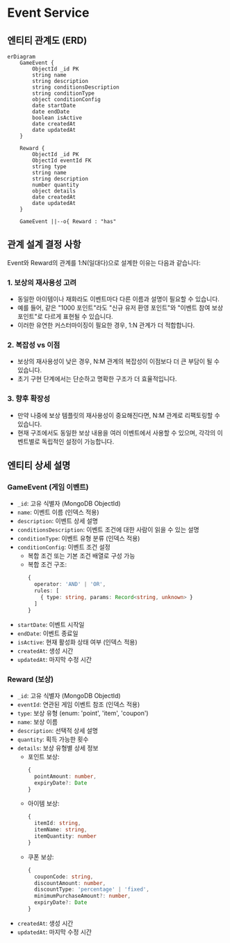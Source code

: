 # Event Service

## 엔티티 관계도 (ERD)

```mermaid
erDiagram
    GameEvent {
        ObjectId _id PK
        string name
        string description
        string conditionsDescription
        string conditionType
        object conditionConfig
        date startDate
        date endDate
        boolean isActive
        date createdAt
        date updatedAt
    }

    Reward {
        ObjectId _id PK
        ObjectId eventId FK
        string type
        string name
        string description
        number quantity
        object details
        date createdAt
        date updatedAt
    }

    GameEvent ||--o{ Reward : "has"
```

## 관계 설계 결정 사항

Event와 Reward의 관계를 1:N(일대다)으로 설계한 이유는 다음과 같습니다:

### 1. 보상의 재사용성 고려

- 동일한 아이템이나 재화라도 이벤트마다 다른 이름과 설명이 필요할 수 있습니다.
- 예를 들어, 같은 "1000 포인트"라도 "신규 유저 환영 포인트"와 "이벤트 참여 보상 포인트"로 다르게 표현될 수 있습니다.
- 이러한 유연한 커스터마이징이 필요한 경우, 1:N 관계가 더 적합합니다.

### 2. 복잡성 vs 이점

- 보상의 재사용성이 낮은 경우, N:M 관계의 복잡성이 이점보다 더 큰 부담이 될 수 있습니다.
- 초기 구현 단계에서는 단순하고 명확한 구조가 더 효율적입니다.

### 3. 향후 확장성

- 만약 나중에 보상 템플릿의 재사용성이 중요해진다면, N:M 관계로 리팩토링할 수 있습니다.
- 현재 구조에서도 동일한 보상 내용을 여러 이벤트에서 사용할 수 있으며, 각각의 이벤트별로 독립적인 설정이 가능합니다.

## 엔티티 상세 설명

### GameEvent (게임 이벤트)

- `_id`: 고유 식별자 (MongoDB ObjectId)
- `name`: 이벤트 이름 (인덱스 적용)
- `description`: 이벤트 상세 설명
- `conditionsDescription`: 이벤트 조건에 대한 사람이 읽을 수 있는 설명
- `conditionType`: 이벤트 유형 분류 (인덱스 적용)
- `conditionConfig`: 이벤트 조건 설정
  - 복합 조건 또는 기본 조건 배열로 구성 가능
  - 복합 조건 구조:
    ```typescript
    {
      operator: 'AND' | 'OR',
      rules: [
        { type: string, params: Record<string, unknown> }
      ]
    }
    ```
- `startDate`: 이벤트 시작일
- `endDate`: 이벤트 종료일
- `isActive`: 현재 활성화 상태 여부 (인덱스 적용)
- `createdAt`: 생성 시간
- `updatedAt`: 마지막 수정 시간

### Reward (보상)

- `_id`: 고유 식별자 (MongoDB ObjectId)
- `eventId`: 연관된 게임 이벤트 참조 (인덱스 적용)
- `type`: 보상 유형 (enum: 'point', 'item', 'coupon')
- `name`: 보상 이름
- `description`: 선택적 상세 설명
- `quantity`: 획득 가능한 횟수
- `details`: 보상 유형별 상세 정보
  - 포인트 보상:
    ```typescript
    {
      pointAmount: number,
      expiryDate?: Date
    }
    ```
  - 아이템 보상:
    ```typescript
    {
      itemId: string,
      itemName: string,
      itemQuantity: number
    }
    ```
  - 쿠폰 보상:
    ```typescript
    {
      couponCode: string,
      discountAmount: number,
      discountType: 'percentage' | 'fixed',
      minimumPurchaseAmount?: number,
      expiryDate?: Date
    }
    ```
- `createdAt`: 생성 시간
- `updatedAt`: 마지막 수정 시간
